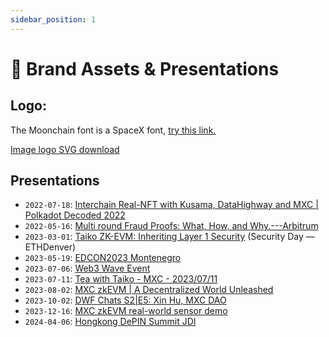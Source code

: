 ```yaml
---
sidebar_position: 1
---
```


# 🎁 Brand Assets & Presentations

## Logo: 
The Moonchain font is a SpaceX font, [try this link.](https://www.fontget.com/font/spacex/)

[Image logo SVG download](https://github.com/MXCzkEVM/Moonchain-Documentation/tree/main/static/Brand)

## Presentations

- `2022-07-18`: [Interchain Real-NFT with Kusama, DataHighway and MXC | Polkadot Decoded 2022](https://www.youtube.com/watch?v=GTnm5GYqero) 
- `2022-05-16`: [Multi round Fraud Proofs: What, How, and Why.---Arbitrum](https://www.youtube.com/watch?v=NxvGatp9dIE) 
- `2023-03-01`: [Taiko ZK-EVM: Inheriting Layer 1 Security](https://hackmd.io/@taikolabs/BkWoN0nRi) (Security Day — ETHDenver)
- `2023-05-19`: [EDCON2023 Montenegro](https://www.youtube.com/watch?v=HTp7rPfLL8o&list=PL6dfW2OxzxT-LlqrEzyjEEDpuipFMatVu) 
- `2023-07-06`: [Web3 Wave Event](https://www.youtube.com/live/ym6sZsi63CQ?feature=share)
- `2023-07-11`: [Tea with Taiko - MXC - 2023/07/11](https://www.youtube.com/watch?v=Zo8cUwIAZMw)
- `2023-08-02`: [MXC zkEVM | A Decentralized World Unleashed](https://www.youtube.com/watch?v=aOUkaMxuu_8)
- `2023-10-02`: [DWF Chats S2|E5: Xin Hu,  MXC DAO](https://www.youtube.com/watch?v=-pCElEMtLAA)
- `2023-12-16`: [MXC zkEVM real-world sensor demo](https://www.youtube.com/watch?v=30_Psventos&t=3s)
- `2024-04-06`: [Hongkong DePIN Summit JDI](https://www.youtube.com/live/WvlbL-OOtvY?si=5cpcKuOf6YETps0V&t=9107)
